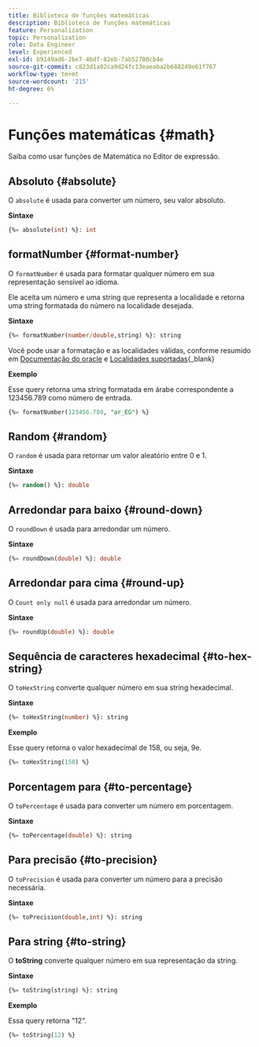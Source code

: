 ```yaml
---
title: Biblioteca de funções matemáticas
description: Biblioteca de funções matemáticas
feature: Personalization
topic: Personalization
role: Data Engineer
level: Experienced
exl-id: b9149ad6-2be7-4bdf-82eb-7ab52780cb4e
source-git-commit: c823d1a02ca9d24fc13eaeaba2b688249e61f767
workflow-type: tm+mt
source-wordcount: '215'
ht-degree: 6%

---
```


# Funções matemáticas {#math}

Saiba como usar funções de Matemática no Editor de expressão.

## Absoluto    {#absolute}

O `absolute` é usada para converter um número, seu valor absoluto.

**Sintaxe**

```sql
{%= absolute(int) %}: int
```

## formatNumber {#format-number}

O `formatNumber` é usada para formatar qualquer número em sua representação sensível ao idioma.

Ele aceita um número e uma string que representa a localidade e retorna uma string formatada do número na localidade desejada.

**Sintaxe**

```sql
{%= formatNumber(number/double,string) %}: string
```

Você pode usar a formatação e as localidades válidas, conforme resumido em [Documentação do oracle](https://docs.oracle.com/javase/8/docs/api/java/util/Locale.html) e [Localidades suportadas](https://www.oracle.com/java/technologies/javase/jdk11-suported-locales.html){_blank}

**Exemplo**

Esse query retorna uma string formatada em árabe correspondente a 123456.789 como número de entrada.

```sql
{%= formatNumber(123456.789, "ar_EG") %}
```

## Random {#random}

O `random` é usada para retornar um valor aleatório entre 0 e 1.

**Sintaxe**

```sql
{%= random() %}: double
```

## Arredondar para baixo {#round-down}

O `roundDown` é usada para arredondar um número.

**Sintaxe**

```sql
{%= roundDown(double) %}: double
```

## Arredondar para cima {#round-up}

O `Count only null` é usada para arredondar um número.

**Sintaxe**

```sql
{%= roundUp(double) %}: double
```

## Sequência de caracteres hexadecimal {#to-hex-string}

O `toHexString` converte qualquer número em sua string hexadecimal.

**Sintaxe**

```sql
{%= toHexString(number) %}: string
```

**Exemplo**

Esse query retorna o valor hexadecimal de 158, ou seja, 9e.

```sql
{%= toHexString(158) %}
```

## Porcentagem para {#to-percentage}

O `toPercentage` é usada para converter um número em porcentagem.

**Sintaxe**

```sql
{%= toPercentage(double) %}: string
```

## Para precisão {#to-precision}

O `toPrecision` é usada para converter um número para a precisão necessária.

**Sintaxe**

```sql
{%= toPrecision(double,int) %}: string
```

## Para string {#to-string}

O **toString** converte qualquer número em sua representação da string.

**Sintaxe**

```sql
{%= toString(string) %}: string
```

**Exemplo**

Essa query retorna &quot;12&quot;.

```sql
{%= toString(12) %} 
```
